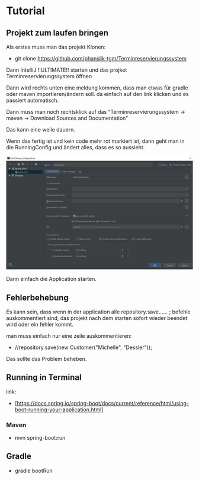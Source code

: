 # Tutorial
## Projekt zum laufen bringen
Als erstes muss man das projekt Klonen:
* git clone https://github.com/phanslik-tgm/Terminreservierungssystem

Dann IntelliJ !!ULTIMATE!! starten und das projket Terminreservierungssystem öffnen

Dann wird rechts unten eine meldung kommen, dass man etwas für gradle oder maven importieren/ändern soll. da einfach auf den link klicken und es passiert automatisch.

Dann muss man noch rechtsklick auf das “Terminreservierungssystem → maven → Download Sources and Documentation”

Das kann eine weile dauern.

Wenn das fertig ist und kein code mehr rot markiert ist, dann geht man in die RunningConfig und ändert alles, dass es so aussieht.

![GitHub Logo](runconf.jpg)

Dann einfach die Application starten.

## Fehlerbehebung
Es kann sein, dass wenn in der application alle repository.save…... ; befehle auskommentiert sind, das projekt nach dem starten sofort wieder beendet wird oder ein fehler kommt.

man muss einfach nur eine zeile auskommentieren:
* //repository.save(new Customer("Michelle", "Dessler"));

Das sollte das Problem beheben.

## Running in Terminal
link:
* [https://docs.spring.io/spring-boot/docs/current/reference/html/using-boot-running-your-application.html]

### Maven
* mvn spring-boot:run

## Gradle
* gradle bootRun

